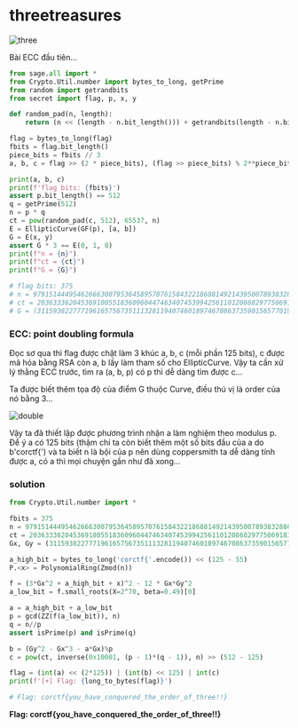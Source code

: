 # threetreasures

![three](./_img/7.png)

Bài ECC đầu tiên...

```python
from sage.all import *
from Crypto.Util.number import bytes_to_long, getPrime
from random import getrandbits
from secret import flag, p, x, y

def random_pad(n, length):
    return (n << (length - n.bit_length())) + getrandbits(length - n.bit_length())

flag = bytes_to_long(flag)
fbits = flag.bit_length()
piece_bits = fbits // 3
a, b, c = flag >> (2 * piece_bits), (flag >> piece_bits) % 2**piece_bits, flag % 2**piece_bits

print(a, b, c)
print(f'flag bits: {fbits}')
assert p.bit_length() == 512
q = getPrime(512)
n = p * q
ct = pow(random_pad(c, 512), 65537, n)
E = EllipticCurve(GF(p), [a, b])
G = E(x, y)
assert G * 3 == E(0, 1, 0)
print(f"n = {n}")
print(f"ct = {ct}")
print(f"G = {G}")

# flag bits: 375
# n = 97915144495462666300795364589570761584322186881492143950078938328867290046424857019504657598883431857075772605985768551863478086544857915637724181292135280539943713583281151707224031808445390796342632369109562433275679473233398168787639940620683354458292117457239552762694657810883738834935391913698852811737
# ct = 20363336204536918055183609604474634074539942561101208682977506918349108499764147141944713060658857301108876346227077713201766486360148051069618774935469969057808945271860025712869868421279488925632657486125211168314387620225601572070169746014988350688548088791906161773656057212229972967244998930356157725393
# G = (3115938227771961657567351113281194074601897467086373590156577019504528350118731801249444974253028485083440228959842232653488953448859690520619223338133881 : 2665631524518629436093690344927156713668794128141943350227439039472817541262750706395352700109556004195261826476428128993836186741129487842876154876730189 : 1)
```

### ECC: point doubling formula

Đọc sơ qua thì flag được chặt làm 3 khúc a, b, c (mỗi phần 125 bits), c được mã hóa bằng RSA còn a, b lấy làm tham số cho EllipticCurve. Vậy ta cần xử lý thằng ECC trước, tìm ra (a, b, p) có p thì dễ dàng tìm được c...

Ta được biết thêm tọa độ của điểm G thuộc Curve, điều thú vị là order của nó bằng 3...

![double](./_img/7_db.png)

Vậy ta đã thiết lập được phương trình nhận a làm nghiệm theo modulus p. Để ý a có 125 bits (thậm chí ta còn biết thêm một số bits đầu của a do b'corctf{') và ta biết n là bội của p nên dùng coppersmith ta dễ dàng tính được a, có a thì mọi chuyện gần như đã xong...

### solution

```python
from Crypto.Util.number import *

fbits = 375
n = 97915144495462666300795364589570761584322186881492143950078938328867290046424857019504657598883431857075772605985768551863478086544857915637724181292135280539943713583281151707224031808445390796342632369109562433275679473233398168787639940620683354458292117457239552762694657810883738834935391913698852811737
ct = 20363336204536918055183609604474634074539942561101208682977506918349108499764147141944713060658857301108876346227077713201766486360148051069618774935469969057808945271860025712869868421279488925632657486125211168314387620225601572070169746014988350688548088791906161773656057212229972967244998930356157725393
Gx, Gy = (3115938227771961657567351113281194074601897467086373590156577019504528350118731801249444974253028485083440228959842232653488953448859690520619223338133881, 2665631524518629436093690344927156713668794128141943350227439039472817541262750706395352700109556004195261826476428128993836186741129487842876154876730189)

a_high_bit = bytes_to_long('corctf{'.encode()) << (125 - 55)
P.<x> = PolynomialRing(Zmod(n))

f = (3*Gx^2 + a_high_bit + x)^2 - 12 * Gx*Gy^2
a_low_bit = f.small_roots(X=2^70, beta=0.49)[0]

a = a_high_bit + a_low_bit
p = gcd(ZZ(f(a_low_bit)), n)
q = n//p
assert isPrime(p) and isPrime(q)

b = (Gy^2 - Gx^3 - a*Gx)%p
c = pow(ct, inverse(0x10001, (p - 1)*(q - 1)), n) >> (512 - 125)

flag = (int(a) << (2*125)) | (int(b) << 125) | int(c)
print(f'[+] Flag: {long_to_bytes(flag)}')

# Flag: corctf{you_have_conquered_the_order_of_three!!}
```

**Flag: corctf{you_have_conquered_the_order_of_three!!}**